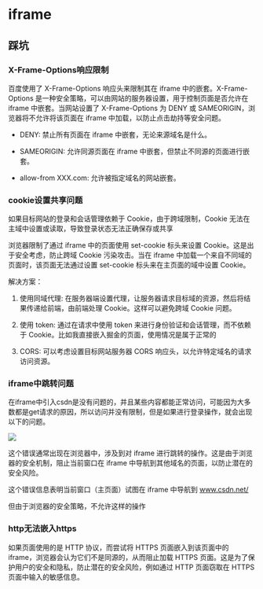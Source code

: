 # iframe

## 踩坑

### X-Frame-Options响应限制

百度使用了 X-Frame-Options 响应头来限制其在 iframe 中的嵌套。X-Frame-Options 是一种安全策略，可以由网站的服务器设置，用于控制页面是否允许在 iframe 中嵌套。当网站设置了 X-Frame-Options 为 DENY 或 SAMEORIGIN，浏览器将不允许将该页面在 iframe 中加载，以防止点击劫持等安全问题。


+ DENY: 禁止所有页面在 iframe 中嵌套，无论来源域名是什么。

+ SAMEORIGIN: 允许同源页面在 iframe 中嵌套，但禁止不同源的页面进行嵌套。

+ allow-from XXX.com: 允许被指定域名的网站嵌套。

### cookie设置共享问题

如果目标网站的登录和会话管理依赖于 Cookie，由于跨域限制，Cookie 无法在主域中设置或读取，导致登录状态无法正确保存或共享

浏览器限制了通过 iframe 中的页面使用 set-cookie 标头来设置 Cookie。这是出于安全考虑，防止跨域 Cookie 污染攻击。当在 iframe 中加载一个来自不同域的页面时，该页面无法通过设置 set-cookie 标头来在主页面的域中设置 Cookie。


解决方案：

1. 使用同域代理: 在服务器端设置代理，让服务器请求目标域的资源，然后将结果传递给前端，由前端处理 Cookie。这样可以避免跨域 Cookie 问题。

2. 使用 token: 通过在请求中使用 token 来进行身份验证和会话管理，而不依赖于 Cookie。比如我直接嵌入掘金的页面，使用情况是属于正常的

3. CORS: 可以考虑设置目标网站服务器 CORS 响应头，以允许特定域名的请求访问资源。


### iframe中跳转问题

在iframe中引入csdn是没有问题的，并且某些内容都能正常访问，可能因为大多数都是get请求的原因，所以访问并没有限制，但是如果进行登录操作，就会出现以下的问题。

![](https://pic.imgdb.cn/item/65dc09079f345e8d037b13df.jpg)

这个错误通常出现在浏览器中，涉及到对 iframe 进行跳转的操作。这是由于浏览器的安全机制，阻止当前窗口在 iframe 中导航到其他域名的页面，以防止潜在的安全风险。

这个错误信息表明当前窗口（主页面）试图在 iframe 中导航到 www.csdn.net/

但由于浏览器的安全策略，不允许这样的操作


### http无法嵌入https

如果页面使用的是 HTTP 协议，而尝试将 HTTPS 页面嵌入到该页面中的 iframe，浏览器会认为它们不是同源的，从而阻止加载 HTTPS 页面。这是为了保护用户的安全和隐私，防止潜在的安全风险，例如通过 HTTP 页面窃取在 HTTPS 页面中输入的敏感信息。


